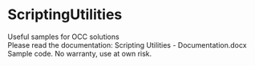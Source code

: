 # ScriptingUtilities
Useful samples for OCC solutions
<br>Please read the documentation: Scripting Utilities - Documentation.docx
<br>Sample code. No warranty, use at own risk.
